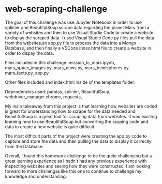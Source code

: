 # web-scraping-challenge

The goal of this challenge was use Jupyter Notebook in order to use splinter and BeautifulSoup scrape data regarding the planet Mars from a variety of websites and then to use Visual Studio Code to create a website to display the scraped data. I used Visual Studio Code py files pull the data from the websites,an app.py file to process the data into a Mongo Database, and then finally a VSCode index.html file to create a website in order to dispay the data.  

Files included in this challenge: mission_to_mars.ipynb, mars_space_images.py, mars_news.py, mars_hemispheres.py, mars_facts.py, app.py

Other files included and index.html inside of the templates folder.

Dependencies used: pandas, splinter, BeautifulSoup, webdriver_manager.chrome, requests, 

My main takeaway from this project is that learning how websites are coded is great for understanding how to scrape for the data needed and BeautifulSoup is a great tool for scraping data from websites. It was exciting learning how to use BeautifulSoup but converting the scaping  code and data to create a new website is quite difficult.

The most difficult parts of the project were creating the app.py code to capture and store the data and then pulling the data to display it correctly from the Database.

Overall, I found this homework challenge to be the quite challenging but a great learning experience as I hadn't had any previous experience with inspecting websites and seeing how they were constructed. I am looking forward to more challenges like this one to continue to challenge my knowledge and understanding.